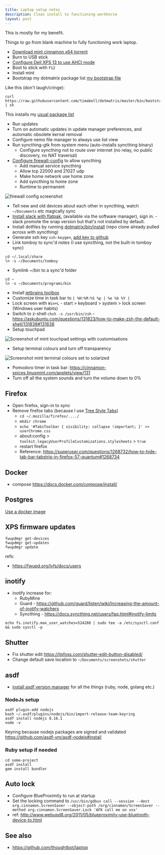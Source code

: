 ```yaml
---
title: Laptop setup notes
description: Clean install to functioning workhorse
layout: post
---
```


This is mostly for my benefit.

Things to go from blank machine to fully functioning work laptop.

* [Download mint cinnamon x64 torrent](https://linuxmint.com/download.php)
* Burn to USB stick
* [Configure Dell XPS 13 to use AHCI mode](https://askubuntu.com/questions/696413/ubuntu-installer-cant-find-any-disk-on-dell-xps-13-9350/696414#696414)
* Boot to stick with `F12`
* Install mint
* Bootstrap my dotmatrix package list [my bootstrap file](https://github.com/timabell/dotmatrix/blob/master/bin/bootstrap.sh)

Like this (don't laugh/cringe):

    curl https://raw.githubusercontent.com/timabell/dotmatrix/master/bin/bootstrap.sh | sh

This installs my [usual package list](https://github.com/timabell/dotmatrix/blob/master/bin/packages.txt)


* Run updates
* Turn on automatic updates in update manager preferences, and automatic obsolete kernal removal
* Configure nemo file manager to always use list view
* Run syncthing-gtk from system menu (auto-installs syncthing binary)
    * Configure syncthing not to route over internet (no relay, no public discovery, no NAT traversal)
* [Configure firewall-config](https://firewalld.org/documentation/utilities/firewall-config.html) to allow syncthing
    * Add manual service syncthing
    * Allow tcp 22000 and 21027 udp
    * Make home network use home zone
    * Add syncthing to home zone
    * Runtime to permanent

![firewall config screenshot](/assets/firewall-config-syncthing.png)

* Tell new and old devices about each other in syncthing, watch `~/Documents` etc magically sync
* [Install slack with
  flatpak](https://flathub.org/apps/details/com.slack.Slack), (available via
the software manager), sign in. - slack promote the snap version but that's not
installed by default.
* Install dotfiles by running [dotmatrix/bin/install](https://github.com/timabell/dotmatrix/blob/master/bin/install) (repo clone already pulled across with syncthing)
* Generate ssh key `ssh-keygen`, [add key to github](https://github.com/settings/keys)
* Link tomboy to sync'd notes (I use syncthing, not the built-in tomboy sync)

```
cd ~/.local/share
ln -s ~/Documents/tomboy
```

* Symlink ~/bin to a sync'd folder

```
cd ~
ln -s ~/Documents/programs/bin
```

* Install [jetbrains toolbox](https://www.jetbrains.com/toolbox/app/)
* Customize time in task bar to `| %H:%M:%S %p | %e %b %Y |`
* Lock screen with `Win+L` - start > keyboard > system > lock screen (Windows user habits)
* Switch to z-shell `chsh -s /usr/bin/zsh` - <https://askubuntu.com/questions/131823/how-to-make-zsh-the-default-shell/131838#131838>
* Setup touchpad

![Screenshot of mint touchpad settings with customisations](/assets/mouse-and-touchpad.png)

* Setup terminal colours and turn off transparency

![Screenshot mint terminal colours set to solarized](/assets/terminal-colours.png)

* Pomodoro timer in task bar: <https://cinnamon-spices.linuxmint.com/applets/view/131>
* Turn off all the system sounds and turn the volume down to 0%

## Firefox

* Open firefox, sign-in to sync
* Remove firefox tabs (because I use [Tree Style Tabs](https://addons.mozilla.org/en-US/firefox/addon/tree-style-tab/))
  * `cd ~/.mozilla/firefox/..../`
  * `mkdir chrome`
  * `echo '#TabsToolbar { visibility: collapse !important; }' >> userChrome.css`
  * about:config > `toolkit.legacyUserProfileCustomizations.stylesheets` > `true`
  * restart firefox
  * Reference: <https://superuser.com/questions/1268732/how-to-hide-tab-bar-tabstrip-in-firefox-57-quantum#1268734>

## Docker

* compose <https://docs.docker.com/compose/install/>

## Postgres

[Use a docker image](https://hackernoon.com/dont-install-postgres-docker-pull-postgres-bee20e200198)

## XPS firmware updates

```
fwupdmgr get-devices
fwupdmgr get-updates
fwupdmgr update
```

refs:

* <https://fwupd.org/lvfs/docs/users>

## inotify

* inotify increase for:
  * RubyMine
  * Guard - <https://github.com/guard/listen/wiki/Increasing-the-amount-of-inotify-watchers>
  * Syncthing - <https://docs.syncthing.net/users/faq.html#inotify-limits>

```
echo fs.inotify.max_user_watches=524288 | sudo tee -a /etc/sysctl.conf && sudo sysctl -p
```

## Shutter

* Fix shutter edit <https://itsfoss.com/shutter-edit-button-disabled/>
* Change default save location to `~/Documents/screenshots/shutter`

## asdf

* [install asdf version manager](https://asdf-vm.com/#/core-manage-asdf-vm?id=install-asdf-vm) for all the things (ruby, node, golang etc.)

### NodeJs setup

	asdf plugin-add nodejs
	bash ~/.asdf/plugins/nodejs/bin/import-release-team-keyring
	asdf install nodejs 8.16.1
	node -v

Keyring because nodejs packages are signed and validated
<https://github.com/asdf-vm/asdf-nodejs#install>

### Ruby setup if needed

	cd some-project
	asdf install
	gem install bundler

## Auto lock

* Configure BlueProximity to run at startup
* Set the locking command to `/usr/bin/gdbus call --session --dest org.cinnamon.ScreenSaver --object-path /org/cinnamon/ScreenSaver --method org.cinnamon.ScreenSaver.Lock 'AFK call me on xxx'`
* ref: <http://www.webupd8.org/2011/05/blueproximity-use-bluetooth-device-to.html>

## See also

* <https://github.com/thoughtbot/laptop>
